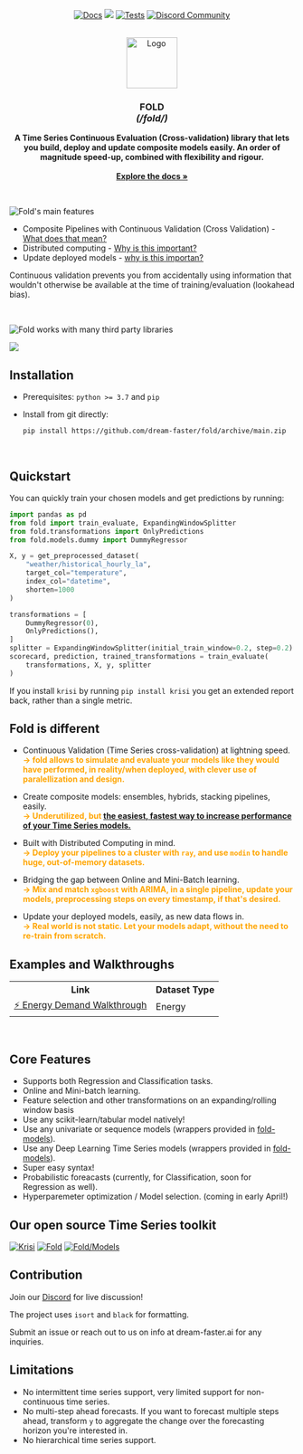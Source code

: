 <!-- # Fold -->

<p align="center">
  <a href="https://dream-faster.github.io/fold/"><img alt="Docs" src="https://img.shields.io/github/actions/workflow/status/dream-faster/fold/docs.yaml?logo=readthedocs"></a>
  <a href="https://codecov.io/gh/dream-faster/fold" ><img src="https://codecov.io/gh/dream-faster/fold/branch/main/graph/badge.svg?token=Z7I2XSF188"/></a>
  <a href="https://github.com/dream-faster/fold/actions/workflows/tests.yaml"><img alt="Tests" src="https://github.com/dream-faster/fold/actions/workflows/tests.yaml/badge.svg"/></a>
  <a href="https://discord.gg/EKJQgfuBpE"><img alt="Discord Community" src="https://img.shields.io/badge/Discord-%235865F2.svg?logo=discord&logoColor=white"></a>
</p>

<!-- PROJECT LOGO -->
<br />
<div align="center">
  <a href="https://dream-faster.github.io/fold/">
    <img src="https://raw.githubusercontent.com/dream-faster/fold/main/docs/images/logo.svg" alt="Logo" width="90" >
  </a>
<h3 align="center"><b>FOLD</b><br> <i>(/fold/)</i></h3>
  <p align="center">
    <b>A Time Series Continuous Evaluation (Cross-validation) library that lets you build, deploy and update composite models easily. An order of magnitude speed-up, combined with flexibility and rigour.</b><br>
    <br/>
    <a href="https://dream-faster.github.io/fold/"><strong>Explore the docs »</strong></a>
  </p>
</div>
<br />

<!-- INTRO -->

![Fold's main features](https://raw.githubusercontent.com/dream-faster/fold/main/docs/images/overview_diagrams/main_features.svg) 

- Composite Pipelines with Continuous Validation (Cross Validation) - [What does that mean?](#Fold-is-different)
- Distributed computing - [Why is this important?](#Fold-is-different)
- Update deployed models - [why is this importan?](#Fold-is-different)

Continuous validation prevents you from accidentally using information that wouldn't otherwise be available at the time of training/evaluation (lookahead bias).


<br/>

![Fold works with many third party libraries](https://raw.githubusercontent.com/dream-faster/fold/main/docs/images/overview_diagrams/third_party.svg)

<img src="https://raw.githubusercontent.com/dream-faster/fold/main/docs/images/overview_diagrams/third_party.svg" onerror="this.onerror=null; this.src='docs/images/overview_diagrams/third_party.svg'">


<!-- GETTING STARTED -->
<br/>

## Installation

- Prerequisites: `python >= 3.7` and `pip`

- Install from git directly:
  ```
  pip install https://github.com/dream-faster/fold/archive/main.zip
  ```

<br/>

## Quickstart

You can quickly train your chosen models and get predictions by running:

```python
import pandas as pd
from fold import train_evaluate, ExpandingWindowSplitter
from fold.transformations import OnlyPredictions
from fold.models.dummy import DummyRegressor

X, y = get_preprocessed_dataset(
    "weather/historical_hourly_la",
    target_col="temperature",
    index_col="datetime",
    shorten=1000
)

transformations = [
    DummyRegressor(0),
    OnlyPredictions(),
]
splitter = ExpandingWindowSplitter(initial_train_window=0.2, step=0.2)
scorecard, prediction, trained_transformations = train_evaluate(
    transformations, X, y, splitter
)  
```

If you install `krisi` by running `pip install krisi` you get an extended report back, rather than a single metric.





## Fold is different

- Continuous Validation (Time Series cross-validation) at lightning speed.<br/>
  <span style="color:orange;">**→ fold allows to simulate and evaluate your models like they would have performed, in reality/when deployed, with clever use of paralellization and design.**</span>

- Create composite models: ensembles, hybrids, stacking pipelines, easily.<br/>
  <span style="color:orange;">**→ Underutilized, but [the easiest, fastest way to increase performance of your Time Series models.](https://linkinghub.elsevier.com/retrieve/pii/S0169207022001480)**
  </span>

- Built with Distributed Computing in mind.<br/>
  <span style="color:orange;">**→ Deploy your pipelines to a cluster with `ray`, and use `modin` to handle huge, out-of-memory datasets.**</span>

- Bridging the gap between Online and Mini-Batch learning.<br/>
  <span style="color:orange;">**→ Mix and match `xgboost` with ARIMA, in a single pipeline, update your models, preprocessing steps on every timestamp, if that's desired.**</span>

- Update your deployed models, easily, as new data flows in.<br/>
  <span style="color:orange;">**→ Real world is not static. Let your models adapt, without the need to re-train from scratch.**</span>




</li>

<!-- GETTING STARTED -->

## Examples and Walkthroughs
<table width='100%'>
  <tr>
    <th>Link</th>
    <th>Dataset Type</th>
  </tr>
  <tr>
    <td> <a href='https://github.com/dream-faster/fold/blob/main/examples/ensemble_vs_single.py' target="_blank">⚡️ Energy Demand Walkthrough</a></td>
    <td>Energy</td>
  </tr>
</table>



<br/>

## Core Features

- Supports both Regression and Classification tasks.
- Online and Mini-batch learning.
- Feature selection and other transformations on an expanding/rolling window basis
- Use any scikit-learn/tabular model natively!
- Use any univariate or sequence models (wrappers provided in [fold-models](https://github.com/dream-faster/fold-models)).
- Use any Deep Learning Time Series models (wrappers provided in [fold-models](https://github.com/dream-faster/fold-models)).
- Super easy syntax!
- Probabilistic foreacasts (currently, for Classification, soon for Regression as well).
- Hyperparemeter optimization / Model selection. (coming in early April!)

## Our open source Time Series toolkit

[![Krisi](https://raw.githubusercontent.com/dream-faster/fold/main/docs/images/overview_diagrams/dream_faster_suite_krisi.svg)](https://github.com/dream-faster/krisi)
[![Fold](https://raw.githubusercontent.com/dream-faster/fold/main/docs/images/overview_diagrams/dream_faster_suite_fold.svg)](https://github.com/dream-faster/fold)
[![Fold/Models](https://raw.githubusercontent.com/dream-faster/fold/main/docs/images/overview_diagrams/dream_faster_suite_fold_models.svg)](https://github.com/dream-faster/fold-models)



## Contribution

Join our [Discord](https://discord.gg/EKJQgfuBpE) for live discussion!

The project uses `isort` and `black` for formatting.

Submit an issue or reach out to us on info at dream-faster.ai for any inquiries.


## Limitations

- No intermittent time series support, very limited support for non-continuous time series.
- No multi-step ahead forecasts. If you want to forecast multiple steps ahead, transform `y` to aggregate the change over the forecasting horizon you're interested in.
- No hierarchical time series support.

